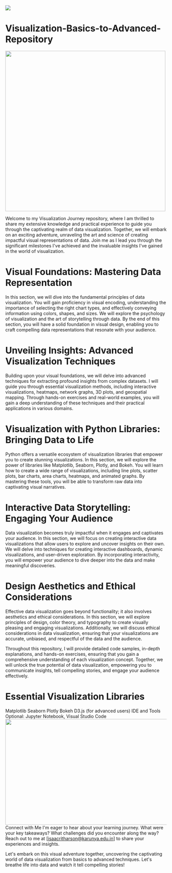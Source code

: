 <img src="https://fiverr-res.cloudinary.com/images/q_auto,f_auto/gigs/170532159/original/f80f496e2287e6e5dc104852b62feaa66982caaf/im-really-good-at-web-programming.jpg"/>

# Visualization-Basics-to-Advanced-Repository

<img src="https://user-images.githubusercontent.com/74038190/242390692-0b335028-1d3d-4ee5-b5b3-a373d499be7e.gif" height="500" width="500"/>

Welcome to my Visualization Journey repository, where I am thrilled to share my extensive knowledge and practical experience to guide you through the captivating realm of data visualization. Together, we will embark on an exciting adventure, unraveling the art and science of creating impactful visual representations of data. Join me as I lead you through the significant milestones I've achieved and the invaluable insights I've gained in the world of visualization.

# Visual Foundations: Mastering Data Representation
In this section, we will dive into the fundamental principles of data visualization. You will gain proficiency in visual encoding, understanding the importance of selecting the right chart types, and effectively conveying information using colors, shapes, and sizes. We will explore the psychology of visualization and the art of storytelling through data. By the end of this section, you will have a solid foundation in visual design, enabling you to craft compelling data representations that resonate with your audience.

# Unveiling Insights: Advanced Visualization Techniques
Building upon your visual foundations, we will delve into advanced techniques for extracting profound insights from complex datasets. I will guide you through essential visualization methods, including interactive visualizations, heatmaps, network graphs, 3D plots, and geospatial mapping. Through hands-on exercises and real-world examples, you will gain a deep understanding of these techniques and their practical applications in various domains.

# Visualization with Python Libraries: Bringing Data to Life
Python offers a versatile ecosystem of visualization libraries that empower you to create stunning visualizations. In this section, we will explore the power of libraries like Matplotlib, Seaborn, Plotly, and Bokeh. You will learn how to create a wide range of visualizations, including line plots, scatter plots, bar charts, area charts, heatmaps, and animated graphs. By mastering these tools, you will be able to transform raw data into captivating visual narratives.

# Interactive Data Storytelling: Engaging Your Audience
Data visualization becomes truly impactful when it engages and captivates your audience. In this section, we will focus on creating interactive data visualizations that allow users to explore and uncover insights on their own. We will delve into techniques for creating interactive dashboards, dynamic visualizations, and user-driven exploration. By incorporating interactivity, you will empower your audience to dive deeper into the data and make meaningful discoveries.

# Design Aesthetics and Ethical Considerations
Effective data visualization goes beyond functionality; it also involves aesthetics and ethical considerations. In this section, we will explore principles of design, color theory, and typography to create visually pleasing and engaging visualizations. Additionally, we will discuss ethical considerations in data visualization, ensuring that your visualizations are accurate, unbiased, and respectful of the data and the audience.

Throughout this repository, I will provide detailed code samples, in-depth explanations, and hands-on exercises, ensuring that you gain a comprehensive understanding of each visualization concept. Together, we will unlock the true potential of data visualization, empowering you to communicate insights, tell compelling stories, and engage your audience effectively.

# Essential Visualization Libraries
Matplotlib
Seaborn
Plotly
Bokeh
D3.js (for advanced users)
IDE and Tools
Optional: Jupyter Notebook, Visual Studio Code
<img src="https://user-images.githubusercontent.com/74038190/212749447-bfb7e725-6987-49d9-ae85-2015e3e7cc41.gif" height="330" width="530"/>
Connect with Me
I'm eager to hear about your learning journey. What were your key takeaways? What challenges did you encounter along the way? Reach out to me at [isaacritharson@karunya.edu.in] to share your experiences and insights.

Let's embark on this visual adventure together, uncovering the captivating world of data visualization from basics to advanced techniques. Let's breathe life into data and watch it tell compelling stories!
